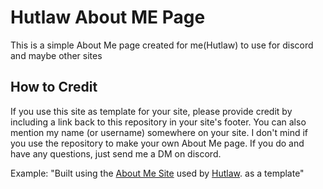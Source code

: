 # Hutlaw About ME Page

This is a simple About Me page created for me(Hutlaw) to use for discord and maybe other sites

## How to Credit

If you use this site as template for your site, please provide credit by including a link back to this repository in your site's footer. You can also mention my name (or username) somewhere on your site. I don't mind if you use the repository to make your own About Me page. If you do and have any questions, just send me a DM on discord.

Example:
"Built using the [About Me Site](https://hutlaw.github.io) used by [Hutlaw](https://github.com/Hutlaw). as a template"
